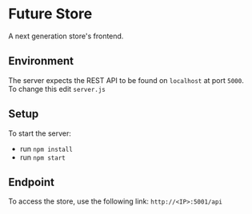 # Future Store
A next generation store's frontend.

## Environment
The server expects the REST API to be found on `localhost` at port `5000`.  
To change this edit `server.js`

## Setup 
To start the server:
 * run `npm install`
 * run `npm start`
 
## Endpoint
To access the store, use the following link: `http://<IP>:5001/api`